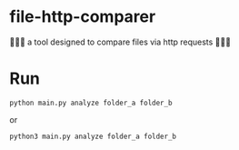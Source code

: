 # file-http-comparer
🚀👩‍💻 a tool designed to compare files via http requests 🚀👩‍💻

# Run
```
python main.py analyze folder_a folder_b
```

  or 

```
python3 main.py analyze folder_a folder_b
```

